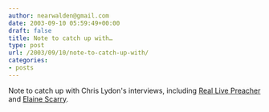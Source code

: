 ```yaml
---
author: nearwalden@gmail.com
date: 2003-09-10 05:59:49+00:00
draft: false
title: Note to catch up with…
type: post
url: /2003/09/10/note-to-catch-up-with/
categories:
- posts
---
```


Note to catch up with Chris Lydon's interviews, including [Real Live Preacher](//blogs.law.harvard.edu/lydon/2003/08/13#a238") and [Elaine Scarry](//blogs.law.harvard.edu/lydon/2003/07/29#a207").



